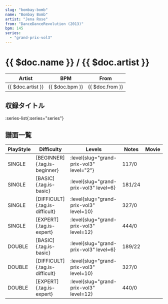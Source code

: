 ```yaml
---
slug: "bombay-bomb"
name: "Bombay Bomb"
artist: "Jena Rose"
from: "DanceDanceRevolution (2013)"
bpm: 145
series:
  - "grand-prix-vol3"
---
```


# {{ $doc.name }} / {{ $doc.artist }}

|Artist|BPM|From|
|------|---|----|
|{{ $doc.artist }}|{{ $doc.bpm }}|{{ $doc.from }}|

## 収録タイトル

:series-list{:series="series"}

## 譜面一覧

|PlayStyle|Difficulty|Levels|Notes|Movie|
|---------|----------|------|-----|-----|
|SINGLE|[BEGINNER]{.tag.is-beginner}|<div class="field is-grouped is-grouped-multiline"> :level{slug="grand-prix-vol3" level="2"}</div>|117/0||
|SINGLE|[BASIC]{.tag.is-basic}|<div class="field is-grouped is-grouped-multiline"> :level{slug="grand-prix-vol3" level=6}</div>|181/24||
|SINGLE|[DIFFICULT]{.tag.is-difficult}|<div class="field is-grouped is-grouped-multiline"> :level{slug="grand-prix-vol3" level=10}</div>|327/0||
|SINGLE|[EXPERT]{.tag.is-expert}|<div class="field is-grouped is-grouped-multiline"> :level{slug="grand-prix-vol3" level=12}</div>|444/0||
|DOUBLE|[BASIC]{.tag.is-basic}|<div class="field is-grouped is-grouped-multiline"> :level{slug="grand-prix-vol3" level=6}</div>|189/22||
|DOUBLE|[DIFFICULT]{.tag.is-difficult}|<div class="field is-grouped is-grouped-multiline"> :level{slug="grand-prix-vol3" level=10}</div>|327/0||
|DOUBLE|[EXPERT]{.tag.is-expert}|<div class="field is-grouped is-grouped-multiline"> :level{slug="grand-prix-vol3" level=12}</div>|440/0||
